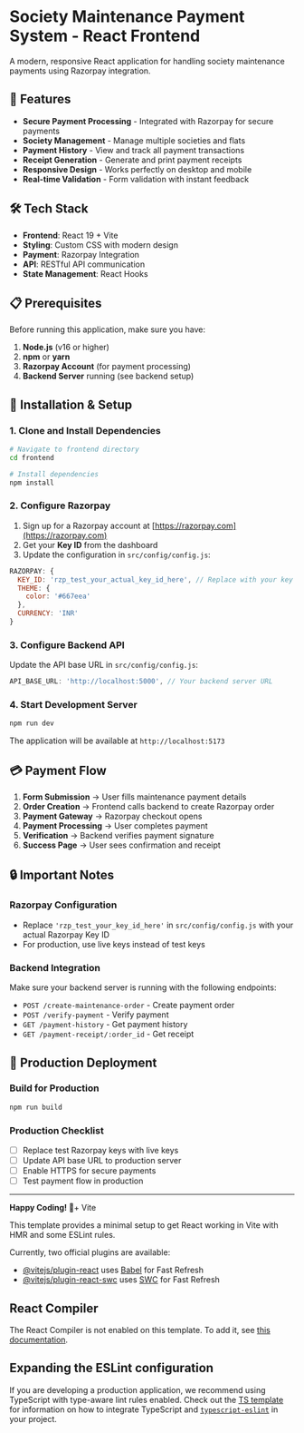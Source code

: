 # Society Maintenance Payment System - React Frontend

A modern, responsive React application for handling society maintenance payments using Razorpay integration.

## 🚀 Features

- **Secure Payment Processing** - Integrated with Razorpay for secure payments
- **Society Management** - Manage multiple societies and flats
- **Payment History** - View and track all payment transactions
- **Receipt Generation** - Generate and print payment receipts
- **Responsive Design** - Works perfectly on desktop and mobile
- **Real-time Validation** - Form validation with instant feedback

## 🛠️ Tech Stack

- **Frontend**: React 19 + Vite
- **Styling**: Custom CSS with modern design
- **Payment**: Razorpay Integration
- **API**: RESTful API communication
- **State Management**: React Hooks

## 📋 Prerequisites

Before running this application, make sure you have:

1. **Node.js** (v16 or higher)
2. **npm** or **yarn**
3. **Razorpay Account** (for payment processing)
4. **Backend Server** running (see backend setup)

## 🔧 Installation & Setup

### 1. Clone and Install Dependencies

```bash
# Navigate to frontend directory
cd frontend

# Install dependencies
npm install
```

### 2. Configure Razorpay

1. Sign up for a Razorpay account at [https://razorpay.com](https://razorpay.com)
2. Get your **Key ID** from the dashboard
3. Update the configuration in `src/config/config.js`:

```javascript
RAZORPAY: {
  KEY_ID: 'rzp_test_your_actual_key_id_here', // Replace with your key
  THEME: {
    color: '#667eea'
  },
  CURRENCY: 'INR'
}
```

### 3. Configure Backend API

Update the API base URL in `src/config/config.js`:

```javascript
API_BASE_URL: 'http://localhost:5000', // Your backend server URL
```

### 4. Start Development Server

```bash
npm run dev
```

The application will be available at `http://localhost:5173`

## 💳 Payment Flow

1. **Form Submission** → User fills maintenance payment details
2. **Order Creation** → Frontend calls backend to create Razorpay order
3. **Payment Gateway** → Razorpay checkout opens
4. **Payment Processing** → User completes payment
5. **Verification** → Backend verifies payment signature
6. **Success Page** → User sees confirmation and receipt

## 🔒 Important Notes

### Razorpay Configuration
- Replace `'rzp_test_your_key_id_here'` in `src/config/config.js` with your actual Razorpay Key ID
- For production, use live keys instead of test keys

### Backend Integration
Make sure your backend server is running with the following endpoints:
- `POST /create-maintenance-order` - Create payment order
- `POST /verify-payment` - Verify payment
- `GET /payment-history` - Get payment history
- `GET /payment-receipt/:order_id` - Get receipt

## 🚀 Production Deployment

### Build for Production

```bash
npm run build
```

### Production Checklist

- [ ] Replace test Razorpay keys with live keys
- [ ] Update API base URL to production server
- [ ] Enable HTTPS for secure payments
- [ ] Test payment flow in production

---

**Happy Coding! 🎉**+ Vite

This template provides a minimal setup to get React working in Vite with HMR and some ESLint rules.

Currently, two official plugins are available:

- [@vitejs/plugin-react](https://github.com/vitejs/vite-plugin-react/blob/main/packages/plugin-react) uses [Babel](https://babeljs.io/) for Fast Refresh
- [@vitejs/plugin-react-swc](https://github.com/vitejs/vite-plugin-react/blob/main/packages/plugin-react-swc) uses [SWC](https://swc.rs/) for Fast Refresh

## React Compiler

The React Compiler is not enabled on this template. To add it, see [this documentation](https://react.dev/learn/react-compiler/installation).

## Expanding the ESLint configuration

If you are developing a production application, we recommend using TypeScript with type-aware lint rules enabled. Check out the [TS template](https://github.com/vitejs/vite/tree/main/packages/create-vite/template-react-ts) for information on how to integrate TypeScript and [`typescript-eslint`](https://typescript-eslint.io) in your project.
